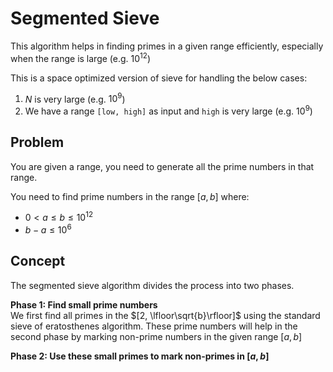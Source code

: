 # Segmented Sieve

This algorithm helps in finding primes in a given range efficiently, especially when the range is large (e.g. $10^{12}$)


This is a space optimized version of sieve for handling the below cases:

1. $N$ is very large (e.g. $10^9$)
2. We have a range `[low, high]` as input and `high` is very large (e.g. $10^9$)

## Problem

You are given a range, you need to generate all the prime numbers in that range.

You need to find prime numbers in the range $[a, b]$ where:
- $0 < a \le b \le 10^{12}$
- $b - a \le 10^6$

## Concept

The segmented sieve algorithm divides the process into two phases.  

**Phase 1: Find small prime numbers**  
We first find all primes in the $[2, \lfloor\sqrt{b}\rfloor]$ using the standard sieve of eratosthenes algorithm. These prime numbers will help in the second phase by marking non-prime numbers in the given range $[a, b]$

**Phase 2: Use these small primes to mark non-primes in $[a, b]$**  
